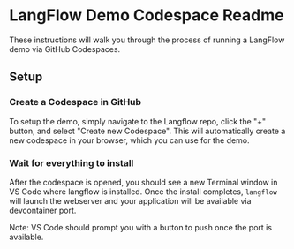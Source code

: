 # LangFlow Demo Codespace Readme

These instructions will walk you through the process of running a LangFlow demo via GitHub Codespaces.

## Setup

### Create a Codespace in GitHub

To setup the demo, simply navigate to the Langflow repo, click the "+" button, and select "Create new Codespace". This will automatically create a new codespace in your browser, which you can use for the demo.

### Wait for everything to install

After the codespace is opened, you should see a new Terminal window in VS Code where langflow is installed. Once the install completes, `langflow` will launch the webserver and your application will be available via devcontainer port.

Note: VS Code should prompt you with a button to push once the port is available.
